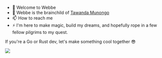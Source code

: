 - 👋 Welcome to Webbe
- 👀 Webbe is the brainchild of [Tawanda Munongo](https://github.com/tmunongo)
- 📫 How to reach me
- ⚡ I'm here to make magic, build my dreams, and hopefully rope in a few fellow pilgrims to my quest.

If you're a Go or Rust dev, let's make something cool together 😎
<!---
webbesoft/webbesoft is a ✨ special ✨ repository because its `README.md` (this file) appears on your GitHub profile.
You can click the Preview link to take a look at your changes.
--->
<img src="https://github-readme-stats.vercel.app/api/top-langs?username=webbesoft&layout=compact"/>
